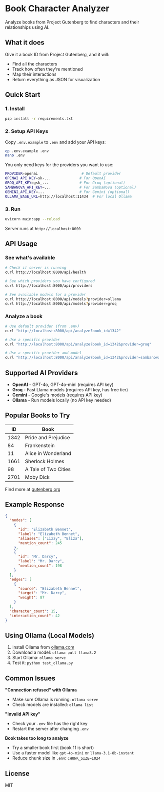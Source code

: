 # Book Character Analyzer

Analyze books from Project Gutenberg to find characters and their relationships using AI.

## What it does

Give it a book ID from Project Gutenberg, and it will:
- Find all the characters
- Track how often they're mentioned
- Map their interactions
- Return everything as JSON for visualization

## Quick Start

### 1. Install

```bash
pip install -r requirements.txt
```

### 2. Setup API Keys

Copy `.env.example` to `.env` and add your API keys:

```bash
cp .env.example .env
nano .env
```

You only need keys for the providers you want to use:

```bash
PROVIDER=openai                    # Default provider
OPENAI_API_KEY=sk-...             # For OpenAI
GROQ_API_KEY=gsk_...              # For Groq (optional)
SAMBANOVA_API_KEY=...             # For SambaNova (optional)
GEMINI_API_KEY=...                # For Gemini (optional)
OLLAMA_BASE_URL=http://localhost:11434  # For local Ollama
```

### 3. Run

```bash
uvicorn main:app --reload
```

Server runs at `http://localhost:8000`

## API Usage

### See what's available

```bash
# Check if server is running
curl http://localhost:8000/api/health

# See which providers you have configured
curl http://localhost:8000/api/providers

# See available models for a provider
curl http://localhost:8000/api/models?provider=ollama
curl http://localhost:8000/api/models?provider=groq
```

### Analyze a book

```bash
# Use default provider (from .env)
curl "http://localhost:8000/api/analyze?book_id=1342"

# Use a specific provider
curl "http://localhost:8000/api/analyze?book_id=1342&provider=groq"

# Use a specific provider and model
curl "http://localhost:8000/api/analyze?book_id=1342&provider=sambanova&model=Meta-Llama-3.1-70B-Instruct"
```

## Supported AI Providers

- **OpenAI** - GPT-4o, GPT-4o-mini (requires API key)
- **Groq** - Fast Llama models (requires API key, has free tier)
- **Gemini** - Google's models (requires API key)
- **Ollama** - Run models locally (no API key needed)

## Popular Books to Try

| ID | Book |
|----|------|
| 1342 | Pride and Prejudice |
| 84 | Frankenstein |
| 11 | Alice in Wonderland |
| 1661 | Sherlock Holmes |
| 98 | A Tale of Two Cities |
| 2701 | Moby Dick |

Find more at [gutenberg.org](https://www.gutenberg.org)

## Example Response

```json
{
  "nodes": [
    {
      "id": "Elizabeth Bennet",
      "label": "Elizabeth Bennet",
      "aliases": ["Lizzy", "Eliza"],
      "mention_count": 245
    },
    {
      "id": "Mr. Darcy",
      "label": "Mr. Darcy",
      "mention_count": 198
    }
  ],
  "edges": [
    {
      "source": "Elizabeth Bennet",
      "target": "Mr. Darcy",
      "weight": 87
    }
  ],
  "character_count": 15,
  "interaction_count": 42
}
```

## Using Ollama (Local Models)

1. Install Ollama from [ollama.com](https://ollama.com)
2. Download a model: `ollama pull llama3.2`
3. Start Ollama: `ollama serve`
4. Test it: `python test_ollama.py`

## Common Issues

**"Connection refused" with Ollama**
- Make sure Ollama is running: `ollama serve`
- Check models are installed: `ollama list`

**"Invalid API key"**
- Check your `.env` file has the right key
- Restart the server after changing `.env`

**Book takes too long to analyze**
- Try a smaller book first (book 11 is short)
- Use a faster model like `gpt-4o-mini` or `llama-3.1-8b-instant`
- Reduce chunk size in `.env`: `CHUNK_SIZE=1024`


## License

MIT
